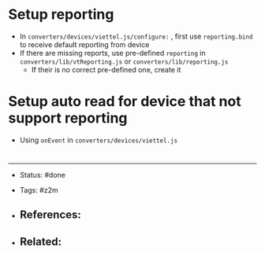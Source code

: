 # Setup reporting

- In `converters/devices/viettel.js/configure:` , first use `reporting.bind` to receive default reporting from device
- If there are missing reports, use pre-defined `reporting` in `converters/lib/vtReporting.js` or `converters/lib/reporting.js`
	- If their is no correct pre-defined one, create it


# Setup auto read for device that not support reporting
- Using `onEvent` in `converters/devices/viettel.js`



# 

---
- Status: #done

- Tags: #z2m 

- References:
	- 

- Related:
	- 
